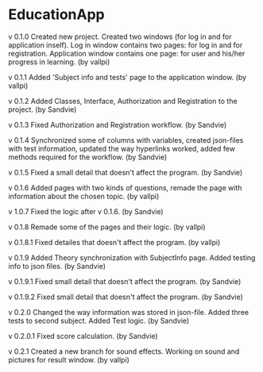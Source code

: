 # EducationApp
v 0.1.0 Created new project. Created two windows (for log in and for application inself). Log in window contains two pages: for log in and 
for registration. Application window contains one page: for user and his/her progress in learning. (by vallpi)

v 0.1.1 Added 'Subject info and tests' page to the application window. (by vallpi)

v 0.1.2 Added Classes, Interface, Authorization and Registration to the project. (by Sandvie)

v 0.1.3 Fixed Authorization and Registration workflow. (by Sandvie)

v 0.1.4 Synchronized some of columns with variables, created json-files with test information, updated the way hyperlinks worked, added few methods required for the workflow. (by Sandvie)

v 0.1.5 Fixed a small detail that doesn't affect the program. (by Sandvie)

v 0.1.6 Added pages with two kinds of questions, remade the page with information about the chosen topic. (by vallpi)

v 1.0.7 Fixed the logic after v 0.1.6. (by Sandvie)

v 0.1.8 Remade some of the pages and their logic. (by vallpi)

v 0.1.8.1 Fixed detailes that doesn't affect the program. (by vallpi)

v 0.1.9 Added Theory synchronization with SubjectInfo page. Added testing info to json files. (by Sandvie)

v 0.1.9.1 Fixed small detail that doesn't affect the program. (by Sandvie)

v 0.1.9.2 Fixed small detail that doesn't affect the program. (by Sandvie)

v 0.2.0 Changed the way information was stored in json-file. Added three tests to second subject. Added Test logic. (by Sandvie)

v 0.2.0.1 Fixed score calculation. (by Sandvie)

v 0.2.1 Created a new branch for sound effects. Working on sound and pictures for result window. (by vallpi)
